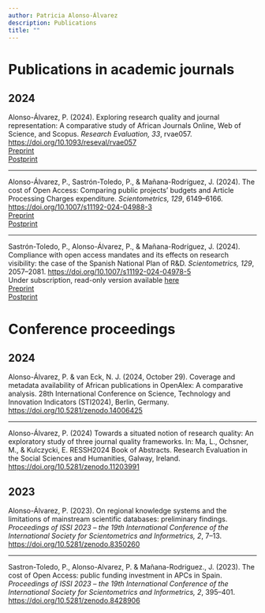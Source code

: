 ```yaml
---
author: Patricia Alonso-Álvarez
description: Publications
title: ""
---
```

# Publications in academic journals


## 2024

Alonso-Álvarez, P. (2024). Exploring research quality and journal representation: A comparative study of African Journals Online, Web of Science, and Scopus. _Research Evaluation, 33_, rvae057. https://doi.org/10.1093/reseval/rvae057 <br> 
[Preprint](https://doi.org/10.31235/osf.io/tchxz)<br>
[Postprint](https://doi.org/10.17605/OSF.IO/E2F6Z)

---

Alonso-Álvarez, P., Sastrón-Toledo, P., & Mañana-Rodríguez, J. (2024). The cost of Open Access: Comparing public projects’ budgets and Article Processing Charges expenditure. _Scientometrics, 129_, 6149–6166. https://doi.org/10.1007/s11192-024-04988-3 <br> 
[Preprint](https://doi.org/10.31235/osf.io/98j5p)<br>
[Postprint](/postprints/the_cost_of_open_access.pdf)

---

Sastrón-Toledo, P., Alonso-Álvarez, P., & Mañana-Rodríguez, J. (2024). Compliance with open access mandates and its effects on research visibility: the case of the Spanish National Plan of R&D. _Scientometrics, 129_, 2057–2081. https://doi.org/10.1007/s11192-024-04978-5 <br>
Under subscription, read-only version available [here](https://rdcu.be/dBWHM)<br>
[Preprint](https://doi.org/10.31235/osf.io/dmpny)<br>
[Postprint](/postprints/compliance_with_oa_mandates.pdf)


# Conference proceedings

## 2024

Alonso-Álvarez, P. & van Eck, N. J. (2024, October 29). Coverage and metadata availability of African publications in OpenAlex: A comparative analysis. 28th International Conference on Science, Technology and Innovation Indicators (STI2024), Berlin, Germany. https://doi.org/10.5281/zenodo.14006425

---

Alonso-Álvarez, P. (2024) Towards a situated notion of research quality: An exploratory study of three journal quality frameworks. In: Ma, L., Ochsner, M., & Kulczycki, E. RESSH2024 Book of Abstracts. Research Evaluation in the Social Sciences and Humanities, Galway, Ireland. https://doi.org/10.5281/zenodo.11203991

## 2023

Alonso-Álvarez, P. (2023). On regional knowledge systems and the limitations of mainstream scientific databases: preliminary findings. _Proceedings of ISSI 2023 – the 19th International Conference of the International Society for Scientometrics and Informetrics, 2_, 7–13. https://doi.org/10.5281/zenodo.8350260

----

Sastron-Toledo, P., Alonso-Alvarez, P. & Mañana-Rodriguez., J. (2023). The cost of Open Access: public funding investment in APCs in Spain. _Proceedings of ISSI 2023 – the 19th International Conference of the International Society for Scientometrics and Informetrics, 2_, 395–401. https://doi.org/10.5281/zenodo.8428906